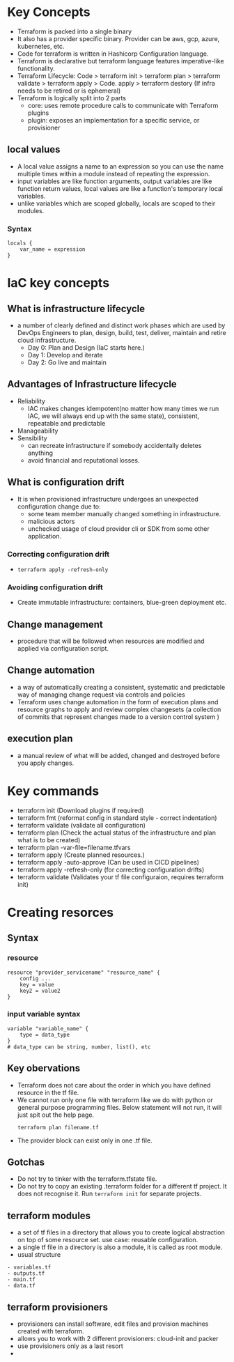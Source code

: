 # Key Concepts

- Terraform is packed into a single binary 
- It also has a provider specific binary. Provider can be aws, gcp, azure, kubernetes, etc.
- Code for terraform is written in Hashicorp Configuration language.
- Terraform is declarative but terraform language features imperative-like functionality.
- Terraform Lifecycle: Code > terraform init > terraform plan > terraform validate > terraform apply > Code. apply > terraform destory (If infra needs to be retired or is ephemeral)
- Terraform is logically split into 2 parts
    - core: uses remote procedure calls to communicate with Terraform plugins
    - plugin: exposes an implementation for a specific service, or provisioner 

## local values

- A local value assigns a name to an expression so you can use the name multiple times within a module instead of repeating the expression. 
- input variables are like function arguments, output variables are like function return values, local values are like a function's temporary local variables.
- unlike variables which are scoped globally, locals are scoped to their modules.

### Syntax

```
locals {
    var_name = expression
}
```

# IaC key concepts 

##  What is infrastructure lifecycle 

- a number of clearly defined and distinct work phases which are used by DevOps Engineers to plan, design, build, test, deliver, maintain and retire cloud infrastructure.
    - Day 0: Plan and Design (IaC starts here.)
    - Day 1: Develop and iterate
    - Day 2: Go live and maintain 

## Advantages of Infrastructure lifecycle

- Reliability 
    - IAC makes changes idempotent(no matter how many times we run IAC, we will always end up with the same state), consistent, repeatable and predictable
- Manageability
- Sensibility
    - can recreate infrastructure if somebody accidentally deletes anything
    - avoid financial and reputational losses.


## What is configuration drift 
- It is when provisioned infrastructure undergoes an unexpected configuration change due to:
    - some team member manually changed something in infrastructure.
    - malicious actors
    - unchecked usage of cloud provider cli or SDK from some other application.

### Correcting configuration drift
- `terraform apply -refresh-only`

### Avoiding configuration drift
- Create immutable infrastructure: containers, blue-green deployment etc.

## Change management

- procedure that will be followed when resources are modified and applied via configuration script.

## Change automation

- a way of automatically creating a consistent, systematic and predictable way of managing change request via controls and policies 
- Terraform uses change automation in the form of execution plans and resource graphs to apply and review complex changesets (a collection of commits that represent changes made to a version control system ) 

## execution plan

- a manual review of what will be added, changed and destroyed before you apply changes.

# Key commands

- terraform init  (Download plugins if required)
- terraform fmt  (reformat config in standard style - correct indentation)
- terraform validate (validate all configuration)
- terraform plan  (Check the actual status of the infrastructure and plan what is to be created)
- terraform plan -var-file=filename.tfvars 
- terraform apply (Create planned resources.)
- terraform apply -auto-approve (Can be used in CICD pipelines)
- terraform apply -refresh-only (for correcting configuration drifts)
- terraform validate (Validates your tf file configuraion, requires terraform init)

# Creating resorces 

## Syntax 

### resource

```
resource "provider_servicename" "resource_name" {
    config ...
    key = value
    key2 = value2
}
```

### input variable syntax

```
variable "variable_name" {
    type = data_type
}
# data_type can be string, number, list(), etc
```

## Key obervations

- Terraform does not care about the order in which you have defined resource in the tf file. 
- We cannot run only one file with terraform like we do with python or general purpose programming files. Below statement will not run, it will just spit out the help page.
    ```
    terraform plan filename.tf
    ```
- The provider block can exist only in one .tf file. 

## Gotchas

- Do not try to tinker with the terraform.tfstate file.
- Do not try to copy an existing .terraform folder for a different tf project. It does not recognise it. Run `terraform init` for separate projects. 

## terraform modules 

- a set of tf files in a directory that allows you to create logical abstraction on top of some resource set. use case: reusable configuration.
- a single tf file in a directory is also a module, it is called as root module.
- usual structure
```
- variables.tf
- outputs.tf
- main.tf
- data.tf
```

## terraform provisioners

- provisioners can install software, edit files and provision machines created with terraform.
- allows you to work with 2 different provisioners: cloud-init and packer
- use provisioners only as a last resort
- 